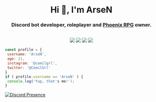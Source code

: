  <h1 align="center">Hi 👋, I'm ArseN</h1>
<h3 align="center">Discord bot developer, roleplayer and <a href="https://phoenixrpg.vercel.app" rel="nofollow">Phoenix RPG</a> owner.</h3>
<br>
<div align="center">
  <img src="https://img.shields.io/badge/-HTML-F06529?style=for-the-badge&logo=html5&logoColor=F06529&labelColor=000000">
  <img src="https://img.shields.io/badge/-CSS-2965F1?style=for-the-badge&logo=css3&logoColor=2965F1&labelColor=000000">
  <img src="https://img.shields.io/badge/-Javascript-F0DB4F?style=for-the-badge&logo=javascript&logoColor=F0DB4F&labelColor=000000">
  <img src="https://img.shields.io/badge/-Python-2965F1?style=for-the-badge&logo=python&logoColor=2965F1&labelColor=000000">
</div>

 ```javascript
const profile = {
  username: 'ArseN',
  age: 21,
  instagram: '@cemilgrl',
  twitter: '@CemilGrl'
}
if ( profile.username == 'ArseN' ) {
  console.log('Yup, that's me!');
}
```

[![Discord Presence](https://lanyard.cnrad.dev/api/1198654893758623755)](https://discord.com/users/1198654893758623755)
